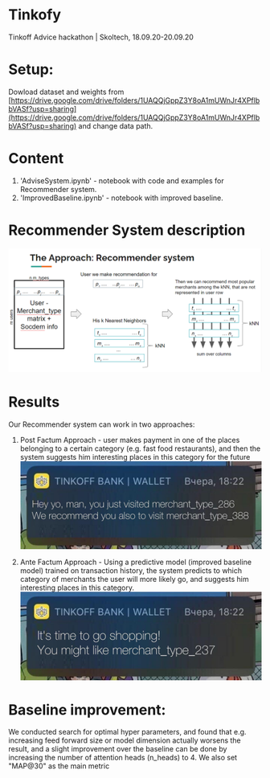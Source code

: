 # Tinkofy
Tinkoff Advice hackathon | Skoltech, 18.09.20-20.09.20


# Setup:
Dowload dataset and weights from [https://drive.google.com/drive/folders/1UAQQjGppZ3Y8oA1mUWnJr4XPflbbVASf?usp=sharing](https://drive.google.com/drive/folders/1UAQQjGppZ3Y8oA1mUWnJr4XPflbbVASf?usp=sharing) and change data path.

# Content

1. 'AdviseSystem.ipynb' - notebook with code and examples for Recommender system.
2. 'ImprovedBaseline.ipynb' - notebook with improved baseline.


# Recommender System description

![alt text](https://github.com/kstepanov7/Tinkofy/blob/master/images/matrix_scheme.PNG?raw=true)


# Results

Our Recommender system can work in two approaches:

1. Post Factum Approach - user makes payment in one of the places belonging to a certain category (e.g. fast food restaurants), and then the system suggests him interesting places in this category for the future
![alt text](https://github.com/kstepanov7/Tinkofy/blob/master/images/PFA.jpg?raw=false)

2. Ante Factum Approach - Using a predictive model (improved baseline model) trained on transaction history, the system predicts to which category of merchants the user will more likely go, and suggests him interesting places in this category. 
![alt text](https://github.com/kstepanov7/Tinkofy/blob/master/images/AFA.jpg?raw=false)

# Baseline improvement:
We conducted search for optimal hyper parameters, and found that e.g. increasing feed forward size or model dimension actually worsens the result, and a slight improvement over the baseline can be done by increasing the number of attention heads (n_heads) to 4. We also set "MAP@30" as the main metric
